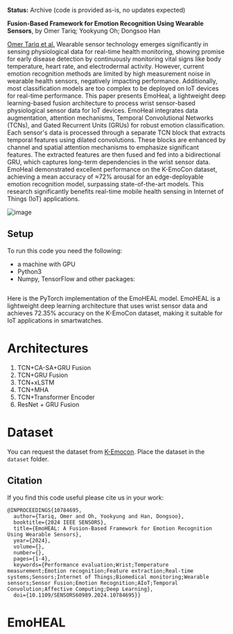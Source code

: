 
**Status:** Archive (code is provided as-is, no updates expected)


**Fusion-Based Framework for Emotion Recognition Using Wearable Sensors**, by
Omer Tariq; Yookyung Oh; Dongsoo Han

[Omer Tariq et al.](https://ieeexplore.ieee.org/document/10784695) 
Wearable sensor technology emerges significantly in sensing physiological data for real-time health monitoring, showing promise for early disease detection by continuously monitoring vital signs like body temperature, heart rate, and electrodermal activity. However, current emotion recognition methods are limited by high measurement noise in wearable health sensors, negatively impacting performance. Additionally, most classification models are too complex to be deployed on IoT devices for real-time performance. This paper presents EmoHeal, a lightweight deep learning-based fusion architecture to process wrist sensor-based physiological sensor data for IoT devices. EmoHeal integrates data augmentation, attention mechanisms, Temporal Convolutional Networks (TCNs), and Gated Recurrent Units (GRUs) for robust emotion classification. Each sensor's data is processed through a separate TCN block that extracts temporal features using dilated convolutions. These blocks are enhanced by channel and spatial attention mechanisms to emphasize significant features. The extracted features are then fused and fed into a bidirectional GRU, which captures long-term dependencies in the wrist sensor data. EmoHeal demonstrated excellent performance on the K-EmoCon dataset, achieving a mean accuracy of ≈72% arousal for an edge-deployable emotion recognition model, surpassing state-of-the-art models. This research significantly benefits real-time mobile health sensing in Internet of Things (IoT) applications.

![image](https://github.com/user-attachments/assets/cbed8252-f438-4e72-adf2-f4d3a7c05385)


## Setup

To run this code you need the following:

- a machine with GPU
- Python3
- Numpy, TensorFlow and other packages:
```
```

Here is the PyTorch implementation of the EmoHEAL model. EmoHEAL is a lightweight deep learning architecture that uses wrist sensor data and achieves 72.35% accuracy on the K-EmoCon dataset, making it suitable for IoT applications in smartwatches.

# Architectures
1. TCN+CA-SA+GRU Fusion
2. TCN+GRU Fusion
3. TCN+xLSTM
4. TCN+MHA
5. TCN+Transformer Encoder
6. ResNet + GRU Fusion

# Dataset
You can request the dataset from [K-Emocon](https://zenodo.org/records/3931963). Place the dataset in the `dataset` folder.

## Citation

If you find this code useful please cite us in your work:

```
@INPROCEEDINGS{10784695,
  author={Tariq, Omer and Oh, Yookyung and Han, Dongsoo},
  booktitle={2024 IEEE SENSORS}, 
  title={EmoHEAL: A Fusion-Based Framework for Emotion Recognition Using Wearable Sensors}, 
  year={2024},
  volume={},
  number={},
  pages={1-4},
  keywords={Performance evaluation;Wrist;Temperature measurement;Emotion recognition;Feature extraction;Real-time systems;Sensors;Internet of Things;Biomedical monitoring;Wearable sensors;Sensor Fusion;Emotion Recognition;AIoT;Temporal Convolution;Affective Computing;Deep Learning},
  doi={10.1109/SENSORS60989.2024.10784695}}

```
# EmoHEAL
